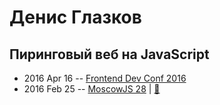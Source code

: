 # Денис Глазков

## Пиринговый веб на JavaScript
- 2016 Apr 16 -- [Frontend Dev Conf 2016](https://www.youtube.com/watch?v=ilCmkgto_0U)    
- 2016 Feb 25 -- [MoscowJS 28](https://it.mail.ru/video/468/)  | [:notebook:](https://www.slideshare.net/moscowjs/javascript-moscowjs-28)  
